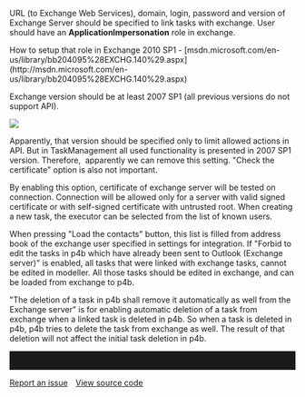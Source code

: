 URL (to Exchange Web Services), domain, login, password and version of
Exchange Server should be specified to link tasks with exchange. User
should have an **ApplicationImpersonation** role in exchange.

<div class="success">
How to setup that role in Exchange 2010 SP1 -
[msdn.microsoft.com/en-us/library/bb204095%28EXCHG.140%29.aspx](http://msdn.microsoft.com/en-us/library/bb204095%28EXCHG.140%29.aspx)
  </div>
  
  

Exchange version should be at least 2007 SP1 (all previous versions do
not support API).

![](//images.ctfassets.net/utx1h0gfm1om/2C1oU5FgSMoME8YSuE2OE4/6f650b3832ae5cedfa01aeb545723b77/328861.png)

Apparently, that version should be specified only to limit allowed
actions in API. But in TaskManagement all used functionality is
presented in 2007 SP1 version. Therefore,  apparently we can remove this
setting. "Check the certificate" option is also not important.

By enabling this option, certificate of exchange server will be tested
on connection. Connection will be allowed only for a server with valid
signed certificate or with self-signed certificate with untrusted root.
When creating a new task, the executor can be selected from the list of
known users.

When pressing "Load the contacts" button, this list is filled from
address book of the exchange user specified in settings for integration.
If "Forbid to edit the tasks in p4b which have already been sent to
Outlook (Exchange server)" is enabled, all tasks that were linked with
exchange tasks, cannot be edited in modeller. All those tasks should be
edited in exchange, and can be loaded from exchange to p4b.

"The deletion of a task in p4b shall remove it automatically as well
from the Exchange server" is for enabling automatic deletion of a task
from exchange when a linked task is deleted in p4b. So when a task is
deleted in p4b, p4b tries to delete the task from exchange as well. The
result of that deletion will not affect the initial task deletion in
p4b.

<hr style="padding-top:2rem" />
<a href="https://github.com/process4/docs/issues" target="_blank" class="bgw btn btn-primary btn-lg shadow-sm">Report an issue</a>
<a href="https://github.com/process4/docs" target="_blank" class="bgw btn btn-primary btn-lg shadow-sm" style="margin-left:10px;">View source code</a>